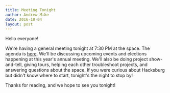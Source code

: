 ```yaml
---
title: Meeting Tonight
author: Andrew Mike
date: 2016-10-04
layout: post
---
```


Hello everyone! 

We're having a general meeting tonight at 7:30 PM at the space. The agenda is [here](https://wiki.hacksburg.org/meetings:2016-10-04_general_meeting). We'll be discussing upcoming events and elections happening at this year's annual meeting. We'll also be doing project show-and-tell, giving tours, helping each other troubleshoot projects, and answering questions about the space. If you were curious about Hacksburg but didn't know where to start, tonight's the night to stop by!

Thanks for reading, and we hope to see you tonight!
